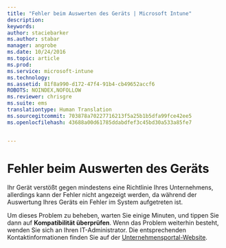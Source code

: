 ```yaml
---
title: "Fehler beim Auswerten des Geräts | Microsoft Intune"
description: 
keywords: 
author: staciebarker
ms.author: stabar
manager: angrobe
ms.date: 10/24/2016
ms.topic: article
ms.prod: 
ms.service: microsoft-intune
ms.technology: 
ms.assetid: 81f8a990-d172-47f4-91b4-cb49652accf6
ROBOTS: NOINDEX,NOFOLLOW
ms.reviewer: chrisgre
ms.suite: ems
translationtype: Human Translation
ms.sourcegitcommit: 703878a70227716213f5a25b1b5dfa99fce42ee5
ms.openlocfilehash: 43688a00d61785ddabdfef3c45bd30a533a85fe7


---
```



# Fehler beim Auswerten des Geräts
Ihr Gerät verstößt gegen mindestens eine Richtlinie Ihres Unternehmens, allerdings kann der Fehler nicht angezeigt werden, da während der Auswertung Ihres Geräts ein Fehler im System aufgetreten ist.  

Um dieses Problem zu beheben, warten Sie einige Minuten, und tippen Sie dann auf **Kompatibilität überprüfen**. Wenn das Problem weiterhin besteht, wenden Sie sich an Ihren IT-Administrator. Die entsprechenden Kontaktinformationen finden Sie auf der [Unternehmensportal-Website](http://portal.manage.microsoft.com).



<!--HONumber=Oct16_HO2-->


